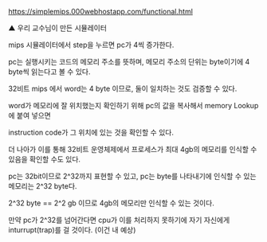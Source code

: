 https://simplemips.000webhostapp.com/functional.html

▲ 우리 교수님이 만든 시뮬레이터

mips 시뮬레이터에서 step을 누르면 pc가 4씩 증가한다.

pc는 실행시키는 코드의 메모리 주소를 뜻하며, 메모리 주소의 단위는 byte이기에 4 byte씩 읽는다고 볼 수 있다.

32비트 mips 에서 word는 4 byte 이므로, 둘이 일치하는 것도 검증할 수 있다.

word가 메모리에 잘 위치했는지 확인하기 위해 pc의 값을 복사해서 memory Lookup에 붙여 넣으면

instruction code가 그 위치에 있는 것을 확인할 수 있다.

더 나아가 이를 통해 32비트 운영체제에서 프로세스가 최대 4gb의 메모리를 인식할 수 있음을 확인할 수도 있다.

pc는 32bit이므로 2^32까지 표현할 수 있고, pc는 byte를 나타내기에 인식할 수 있는 메모리는 2^32 byte다.

2^32 byte == 2^2 gb 이므로 4gb의 메모리만 인식할 수 있는 것이다.

만약 pc가 2^32를 넘어간다면 cpu가 이를 처리하지 못하기에 자기 자신에게 inturrupt(trap)를 걸 것이다. (이건 내 예상)
